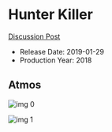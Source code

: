 # Hunter Killer

[Discussion Post](https://www.avsforum.com/threads/bass-eq-for-filtered-movies.2995212/post-57477244)

* Release Date: 2019-01-29
* Production Year: 2018

## Atmos

![img 0](https://i.imgur.com/jY1D2ck.jpg)

![img 1](https://i.imgur.com/wDSccxa.jpg)

